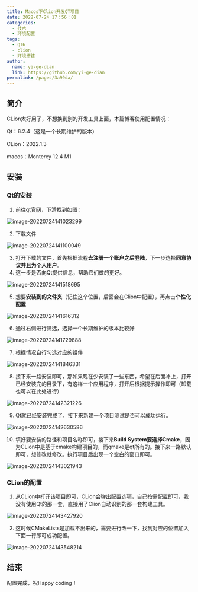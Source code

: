 ```yaml
---
title: Macos下Clion开发QT项目
date: 2022-07-24 17：56：01
categories: 
  - 技术
  - 环境配置
tags: 
  - QT6
  - clion
  - 环境搭建
author: 
  name: yi-ge-dian
  link: https://github.com/yi-ge-dian
permalink: /pages/3a99da/
---
```




## 简介

CLion太好用了，不想换到别的开发工具上面，本篇博客使用配置情况：

Qt：6.2.4（这是一个长期维护的版本）

CLion：2022.1.3

macos：Monterey 12.4 M1

<!-- more -->

## 安装

### Qt的安装

1.  前往[qt官网](https://www.qt.io/download)，下滑找到如图：

![image-20220724141023299](https://cdn.jsdelivr.net/gh/yi-ge-dian/image-hosting-service/image-20220724141023299.png)

2.  下载文件

![image-20220724141100049](https://cdn.jsdelivr.net/gh/yi-ge-dian/image-hosting-service/image-20220724141100049.png)

3.  打开下载的文件，首先根据流程**去注册一个账户之后登陆**，下一步选择**同意协议并且为个人用户**。
4.  这一步是否向Qt提供信息，帮助它们做的更好。

![image-20220724141518695](https://cdn.jsdelivr.net/gh/yi-ge-dian/image-hosting-service/image-20220724141518695.png)

5.  想要**安装到的文件夹**（记住这个位置，后面会在Clion中配置），再点击**个性化配置**

![image-20220724141616312](https://cdn.jsdelivr.net/gh/yi-ge-dian/image-hosting-service/image-20220724141616312.png)

6.  通过右侧进行筛选，选择一个长期维护的版本比较好

![image-20220724141729888](https://cdn.jsdelivr.net/gh/yi-ge-dian/image-hosting-service/image-20220724141729888.png)

7.  根据情况自行勾选对应的组件

![image-20220724141846331](https://cdn.jsdelivr.net/gh/yi-ge-dian/image-hosting-service/image-20220724141846331.png)

8.  接下来一路安装即可，那如果现在少安装了一些东西，希望在后面补上，打开已经安装完的目录下，有这样一个应用程序，打开后根据提示操作即可（卸载也可以在此处进行）

![image-20220724142321226](https://cdn.jsdelivr.net/gh/yi-ge-dian/image-hosting-service/image-20220724142321226.png)

9.  Qt就已经安装完成了，接下来新建一个项目测试是否可以成功运行。

![image-20220724142630586](https://cdn.jsdelivr.net/gh/yi-ge-dian/image-hosting-service/image-20220724142630586.png)

10. 填好要安装的路径和项目名称即可，接下来**Build
    System要选择Cmake**，因为CLion中是基于cmake构建项目的，而qmake是qt所有的。接下来一路默认即可，想修改就修改。执行项目后出现一个空白的窗口即可。

![image-20220724143021943](https://cdn.jsdelivr.net/gh/yi-ge-dian/image-hosting-service/image-20220724143021943.png)

### CLion的配置

1.  从CLion中打开该项目即可，CLion会弹出配置选项，自己按需配置即可，我没有使用Qt的那一套，直接用了Clion自动识别的那一套构建工具。

![image-20220724143427920](https://cdn.jsdelivr.net/gh/yi-ge-dian/image-hosting-service/image-20220724143427920.png)

2.  这时候CMakeLists是加载不出来的，需要进行改一下，找到对应的位置加入下面一行即可成功配置。

![image-20220724143548214](https://cdn.jsdelivr.net/gh/yi-ge-dian/image-hosting-service/image-20220724143548214.png)

## 结束

配置完成，祝Happy coding！
